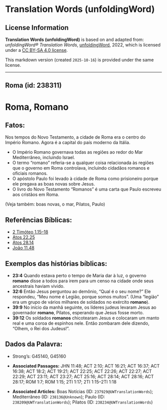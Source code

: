# Translation Words (unfoldingWord)

## License Information

**Translation Words (unfoldingWord)** is based on and adapted from: _unfoldingWord® Translation Words_, [unfoldingWord](https://unfoldingword.org/utw), 2022, which is licensed under a [CC BY-SA 4.0 license](https://creativecommons.org/licenses/by-sa/4.0/legalcode.en).

This markdown version (created `2025-10-16`) is provided under the same license.



--------------------------------

## Roma (id: 238311)

Roma, Romano
============

Fatos:
------

Nos tempos do Novo Testamento, a cidade de Roma era o centro do Império Romano. Agora é a capital do país moderno da Itália.

* O Império Romano governava todas as regiões ao redor do Mar Mediterrâneo, incluindo Israel.
* O termo “romano” referia\-se a qualquer coisa relacionada às regiões que o governo em Roma controlava, incluindo cidadãos romanos e oficiais romanos.
* O apóstolo Paulo foi levado à cidade de Roma como prisioneiro porque ele pregava as boas novas sobre Jesus.
* O livro do Novo Testamento “Romanos” é uma carta que Paulo escreveu aos cristãos em Roma.

(Veja também: boas novas, o mar, Pilatos, Paulo)

Referências Bíblicas:
---------------------

* [2 Timóteo 1\.15–18](https://ref.ly/2Tim1:15-2Tim1:18)
* [Atos 22\.25](https://ref.ly/Acts22:25)
* [Atos 28\.14](https://ref.ly/Acts28:14)
* [João 11\.48](https://ref.ly/John11:48)

Exemplos das histórias bíblicas:
--------------------------------

* **23:4** Quando estava perto o tempo de Maria dar à luz, o governo **romano** disse a todos para irem para um censo na cidade onde seus ancestrais haviam vivido.
* **32:6** Então Jesus perguntou ao demônio, “Qual é o seu nome?” Ele respondeu, “Meu nome é Legião, porque somos muitos”. (Uma “legião” era um grupo de vários milhares de soldados no exército **romano**).
* **39:9** No início da manhã seguinte, os líderes judeus levaram Jesus ao governador **romano**, Pilatos, esperando que Jesus fosse morto.
* **39:12** Os soldados **romanos** chicotearam Jesus e colocaram um manto real e uma coroa de espinhos nele. Então zombaram dele dizendo, “Olhem, o Rei dos Judeus!”.

Dados da Palavra:
-----------------

* Strong’s: G45140, G45160

* **Associated Passages:** JHN 11:48; ACT 2:10; ACT 16:21; ACT 16:37; ACT 16:38; ACT 18:2; ACT 19:21; ACT 22:25; ACT 22:26; ACT 22:27; ACT 22:29; ACT 23:11; ACT 23:27; ACT 25:16; ACT 28:14; ACT 28:16; ACT 28:17; ROM 1:7; ROM 1:15; 2TI 1:17; 2TI 1:15–2TI 1:18
* **Associated Articles:** Boas Notícias (ID: `237929@UWTranslationWords`); Mediterrâneo (ID: `238136@Unknown`); Paulo (ID: `238209@UWTranslationWords`); Pilatos (ID: `238234@UWTranslationWords`)


